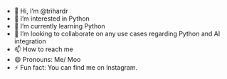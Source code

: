 - 👋 Hi, I’m @trihardr
- 👀 I’m interested in Python
- 🌱 I’m currently learning Python
- 💞️ I’m looking to collaborate on any use cases regarding Python and AI integration
- 📫 How to reach me 
- 😄 Pronouns: Me/ Moo
- ⚡ Fun fact: You can find me on Instagram.

<!---
trihardr/trihardr is a ✨ special ✨ repository because its `README.md` (this file) appears on your GitHub profile.
You can click the Preview link to take a look at your changes.
--->
